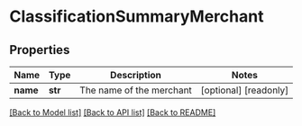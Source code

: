 # ClassificationSummaryMerchant


## Properties
Name | Type | Description | Notes
------------ | ------------- | ------------- | -------------
**name** | **str** | The name of the merchant | [optional] [readonly] 

[[Back to Model list]](../README.md#documentation-for-models) [[Back to API list]](../README.md#documentation-for-api-endpoints) [[Back to README]](../README.md)


